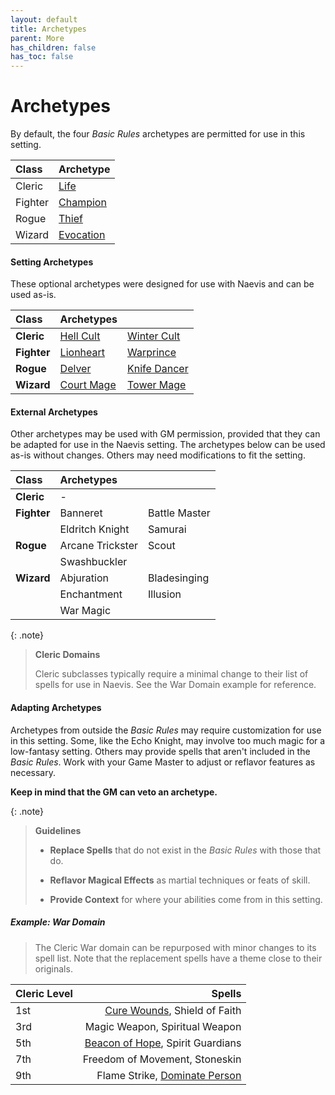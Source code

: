 ```yaml
---
layout: default
title: Archetypes
parent: More
has_children: false
has_toc: false
---
```


# Archetypes

By default, the four _Basic Rules_ archetypes are permitted for use in this setting.

| Class   | Archetype                                              |
| :------ | :----------------------------------------------------- |
| Cleric  | [Life](../../../data/archetypes/cleric_life)           |
| Fighter | [Champion](../../../data/archetypes/fighter_champion)  |
| Rogue   | [Thief](../../../data/archetypes/rogue_thief)          |
| Wizard  | [Evocation](../../../data/archetypes/wizard_evocation) |

#### Setting Archetypes

These optional archetypes were designed for use with Naevis and can be used as-is.

| Class       | Archetypes                                              |                                                         |
| :---------- | :------------------------------------------------------ | :------------------------------------------------------ |
| **Cleric**  | [Hell Cult](../../../data/archetypes/cleric_hell)       | [Winter Cult](../../../data/archetypes/cleric_winter)   |
| **Fighter** | [Lionheart](../../../data/archetypes/fighter_lionheart) | [Warprince](../../../data/archetypes/fighter_warprince) |
| **Rogue**   | [Delver](../../../data/archetypes/rogue_delver)         | [Knife Dancer](../../../data/archetypes/rogue_knife)    |
| **Wizard**  | [Court Mage](../../../data/archetypes/wizard_court)     | [Tower Mage](../../../data/archetypes/wizard_tower)     |


#### External Archetypes

Other archetypes may be used with GM permission, provided that they can be adapted for use in the Naevis setting. The archetypes below can be used as-is without changes. Others may need modifications to fit the setting.

| Class       | Archetypes       |               |
| :---------- | :--------------- | :------------ |
| **Cleric**  | -                |               |
| **Fighter** | Banneret         | Battle Master |
|             | Eldritch Knight  | Samurai       |
| **Rogue**   | Arcane Trickster | Scout         |
|             | Swashbuckler     |               |
| **Wizard**  | Abjuration       | Bladesinging  |
|             | Enchantment      | Illusion      |
|             | War Magic        |               |

{: .note}
> **Cleric Domains**
>
> Cleric subclasses typically require a minimal change to their list of spells for use in Naevis. See the War Domain example for reference.

#### Adapting Archetypes

Archetypes from outside the _Basic Rules_ may require customization for use in this setting. Some, like the Echo Knight, may involve too much magic for a low-fantasy setting. Others may provide spells that aren't included in the _Basic Rules_. Work with your Game Master to adjust or reflavor features as necessary.

**Keep in mind that the GM can veto an archetype.**


{: .note}
> **Guidelines**
> 
> * **Replace Spells** that do not exist in the _Basic Rules_ with those that do.
> 
> * **Reflavor Magical Effects** as martial techniques or feats of skill.
> 
> * **Provide Context** for where your abilities come from in this setting.


##### Example: War Domain

> The Cleric War domain can be repurposed with minor changes to its spell list. Note that the replacement spells have a theme close to their originals. 

| Cleric Level |                                                                      Spells |
| :----------- | --------------------------------------------------------------------------: |
| 1st          |        [Cure Wounds](../../../data/srd_spells/cure_wounds), Shield of Faith |
| 3rd          |                                              Magic Weapon, Spiritual Weapon |
| 5th          | [Beacon of Hope](../../../data/srd_spells/beacon_of_hope), Spirit Guardians |
| 7th          |                                              Freedom of Movement, Stoneskin |
| 9th          |   Flame Strike, [Dominate Person](../../../data/srd_spells/dominate_person) |

